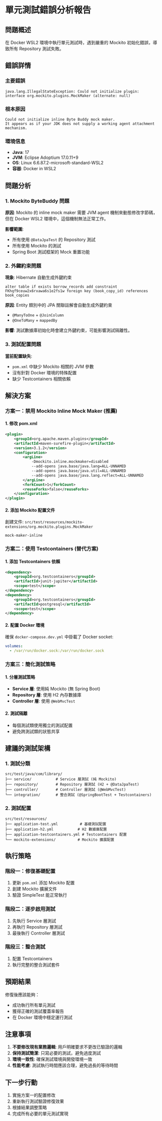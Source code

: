 # 單元測試錯誤分析報告

## 問題概述

在 Docker WSL2 環境中執行單元測試時，遇到嚴重的 Mockito 初始化錯誤，導致所有 Repository 測試失敗。

## 錯誤詳情

### 主要錯誤
```
java.lang.IllegalStateException: Could not initialize plugin: interface org.mockito.plugins.MockMaker (alternate: null)
```

### 根本原因
```
Could not initialize inline Byte Buddy mock maker.
It appears as if your JDK does not supply a working agent attachment mechanism.
```

### 環境信息
- **Java**: 17
- **JVM**: Eclipse Adoptium 17.0.11+9
- **OS**: Linux 6.6.87.2-microsoft-standard-WSL2
- **容器**: Docker in WSL2

## 問題分析

### 1. Mockito ByteBuddy 問題
**原因**: Mockito 的 inline mock maker 需要 JVM agent 機制來動態修改字節碼，但在 Docker WSL2 環境中，這個機制無法正常工作。

**影響範圍**:
- 所有使用 `@DataJpaTest` 的 Repository 測試
- 所有使用 Mockito 的測試
- Spring Boot 測試框架的 Mock 重置功能

### 2. 外鍵約束問題
**現象**: Hibernate 自動生成外鍵約束
```
alter table if exists borrow_records add constraint FKhqf9ceuw2x6rxawa6s1e2fs1w foreign key (book_copy_id) references book_copies
```

**原因**: Entity 類別中的 JPA 關聯註解會自動生成外鍵約束
- `@ManyToOne` + `@JoinColumn`
- `@OneToMany` + `mappedBy`

**影響**: 測試數據庫初始化時會建立外鍵約束，可能影響測試隔離性。

### 3. 測試配置問題
**當前配置缺失**:
- `pom.xml` 中缺少 Mockito 相關的 JVM 參數
- 沒有針對 Docker 環境的特殊配置
- 缺少 Testcontainers 相關依賴

## 解決方案

### 方案一：禁用 Mockito Inline Mock Maker (推薦)

#### 1. 修改 pom.xml
```xml
<plugin>
    <groupId>org.apache.maven.plugins</groupId>
    <artifactId>maven-surefire-plugin</artifactId>
    <version>3.1.2</version>
    <configuration>
        <argLine>
            -Dmockito.inline.mockmaker=disabled
            --add-opens java.base/java.lang=ALL-UNNAMED
            --add-opens java.base/java.util=ALL-UNNAMED
            --add-opens java.base/java.lang.reflect=ALL-UNNAMED
        </argLine>
        <forkCount>1</forkCount>
        <reuseForks>false</reuseForks>
    </configuration>
</plugin>
```

#### 2. 添加 Mockito 配置文件
創建文件: `src/test/resources/mockito-extensions/org.mockito.plugins.MockMaker`
```
mock-maker-inline
```

### 方案二：使用 Testcontainers (替代方案)

#### 1. 添加 Testcontainers 依賴
```xml
<dependency>
    <groupId>org.testcontainers</groupId>
    <artifactId>junit-jupiter</artifactId>
    <scope>test</scope>
</dependency>
<dependency>
    <groupId>org.testcontainers</groupId>
    <artifactId>postgresql</artifactId>
    <scope>test</scope>
</dependency>
```

#### 2. 配置 Docker 環境
確保 `docker-compose.dev.yml` 中掛載了 Docker socket:
```yaml
volumes:
  - /var/run/docker.sock:/var/run/docker.sock
```

### 方案三：簡化測試策略

#### 1. 分層測試策略
- **Service 層**: 使用純 Mockito (無 Spring Boot)
- **Repository 層**: 使用 H2 內存數據庫
- **Controller 層**: 使用 `@WebMvcTest`

#### 2. 測試隔離
- 每個測試類使用獨立的測試配置
- 避免跨測試類的狀態共享

## 建議的測試架構

### 1. 測試分類
```
src/test/java/com/library/
├── service/           # Service 層測試 (純 Mockito)
├── repository/        # Repository 層測試 (H2 + @DataJpaTest)
├── controller/        # Controller 層測試 (@WebMvcTest)
└── integration/       # 整合測試 (@SpringBootTest + Testcontainers)
```

### 2. 測試配置
```
src/test/resources/
├── application-test.yml          # 基礎測試配置
├── application-h2.yml           # H2 數據庫配置
├── application-testcontainers.yml # Testcontainers 配置
└── mockito-extensions/          # Mockito 擴展配置
```

## 執行策略

### 階段一：修復基礎配置
1. 更新 `pom.xml` 添加 Mockito 配置
2. 創建 Mockito 擴展文件
3. 驗證 SimpleTest 能正常執行

### 階段二：逐步啟用測試
1. 先執行 Service 層測試
2. 再執行 Repository 層測試
3. 最後執行 Controller 層測試

### 階段三：整合測試
1. 配置 Testcontainers
2. 執行完整的整合測試套件

## 預期結果

修復後應該能夠：
- 成功執行所有單元測試
- 獲得正確的測試覆蓋率報告
- 在 Docker 環境中穩定運行測試

## 注意事項

1. **不要修改現有業務邏輯**: 用戶明確要求不更改已驗證的邏輯
2. **保持測試簡潔**: 只寫必要的測試，避免過度測試
3. **環境一致性**: 確保測試環境與開發環境一致
4. **性能考慮**: 測試執行時間應該合理，避免過長的等待時間

## 下一步行動

1. 實施方案一的配置修改
2. 重新執行測試驗證修復效果
3. 根據結果調整策略
4. 完成所有必要的單元測試實現

